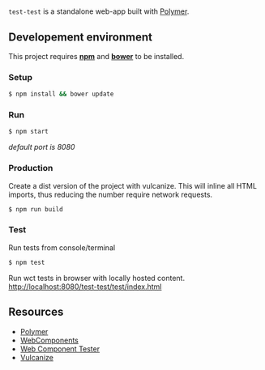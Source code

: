 # <test-test>

`test-test` is a standalone web-app built with [Polymer](https://www.polymer-project.org/).

## Developement environment

This project requires **[npm](https://www.npmjs.com/)** and **[bower](https://bower.io/#install-bower)** to be installed.

### Setup

```bash
$ npm install && bower update
```

### Run 

```bash
$ npm start
```
_default port is 8080_

### Production

Create a dist version of the project with vulcanize. This will inline all HTML imports, thus reducing the number require network requests.

```bash
$ npm run build
```

### Test

Run tests from console/terminal
```bash
$ npm test
```

Run wct tests in browser with locally hosted content.
[http://localhost:8080/test-test/test/index.html](http://localhost:8080/test-test/test/index.html)

## Resources

* [Polymer](https://www.polymer-project.org/)
* [WebComponents](http://webcomponents.org/)
* [Web Component Tester](https://github.com/Polymer/web-component-tester)
* [Vulcanize](https://www.npmjs.com/package/vulcanize)